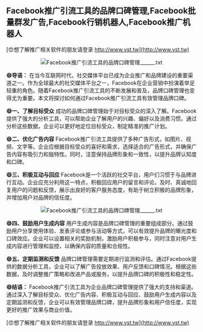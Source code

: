 ## **Facebook推广引流工具的品牌口碑管理,Facebook批量群发广告,Facebook行销机器人,Facebook推广机器人**

[😍想了解推广相关软件的朋友请登录 http://www.vst.tw](http://www.vst.tw)

 <center><img src="https://vst.tw/MP4/tuiguang/png/4.png" alt="Facebook推广引流工具的品牌口碑管理______.txt"></center>

**😄导语：**
在当今互联网时代，社交媒体平台已成为企业推广和品牌建设的重要渠道之一。作为全球最大的社交媒体平台之一，Facebook在企业营销中扮演着举足轻重的角色。随着Facebook推广引流工具的不断发展和普及，品牌口碑管理也变得尤为重要。本文将探讨如何通过Facebook推广引流工具有效管理品牌口碑。

**😄一、了解目标受众**
成功的品牌口碑管理始于对目标受众的深入了解。Facebook提供了强大的分析工具，可以帮助企业了解用户的兴趣、偏好以及消费习惯。通过分析这些数据，企业可以更好地定位目标受众，制定精准的推广计划。

**😄二、优化广告内容**
Facebook推广引流工具提供了多种广告形式，如图片、视频、文字等。企业应根据目标受众的喜好和需求，选择适合的广告形式，并确保广告内容有吸引力和独特性。同时，注意保持品牌形象和一致性，以提升品牌认知度和口碑。

**😄三、积极互动与回应**
Facebook是一个活跃的社交平台，用户们习惯于与品牌进行互动。企业应充分利用这一特点，积极回应用户的留言和评论。及时、真诚地回复用户的问题和反馈，展示出良好的客户服务态度，有助于树立积极的品牌形象，并增加用户对品牌的信任度。

 <center><img src="https://vst.tw/MP4/tuiguang/png/4.png" alt="Facebook推广引流工具的品牌口碑管理______.txt"></center>

**😄四、鼓励用户生成内容**
用户生成内容是品牌口碑管理的重要组成部分。通过鼓励用户分享使用体验、发表评论或参与活动等方式，可以有效提升品牌的曝光度和口碑效应。企业可以设置相关的奖励机制，激励用户积极参与，同时注意对用户生成内容进行管理和监控，以确保内容的质量和合规性。

**😄五、定期监测和反馈**
品牌口碑管理需要定期进行监测和评估。通过Facebook提供的数据分析工具，企业可以了解广告投放效果、用户反馈和口碑情况。根据这些数据，及时调整推广策略和改进产品或服务，以提升品牌口碑的积极性和稳定性。

**😄结语：**
Facebook推广引流工具为企业品牌口碑管理提供了强大的支持和渠道。通过深入了解目标受众、优化广告内容、积极互动与回应、鼓励用户生成内容以及定期监测和反馈，企业可以有效管理品牌口碑，提升品牌形象和用户信任度，实现更好的推广效果与商业价值。

[😍想了解推广相关软件的朋友请登录 http://www.vst.tw](http://www.vst.tw)



